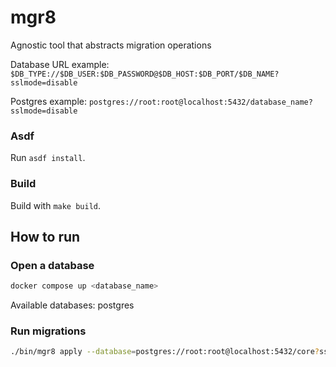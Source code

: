 # mgr8

Agnostic tool that abstracts migration operations

Database URL example: `$DB_TYPE://$DB_USER:$DB_PASSWORD@$DB_HOST:$DB_PORT/$DB_NAME?sslmode=disable`

Postgres example: `postgres://root:root@localhost:5432/database_name?sslmode=disable`

### Asdf

Run `asdf install`.

### Build

Build with `make build`.

## How to run

### Open a database

```bash
docker compose up <database_name>
```

Available databases: postgres

### Run migrations

```bash
./bin/mgr8 apply --database=postgres://root:root@localhost:5432/core?sslmode=disable ./migrations
```